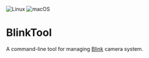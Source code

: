 ![Linux](https://github.com/grigorye/BlinkTool/workflows/Linux/badge.svg)
![macOS](https://github.com/grigorye/BlinkTool/workflows/macOS/badge.svg)

# BlinkTool

A command-line tool for managing [Blink](https://blinkforhome.com) camera system.
